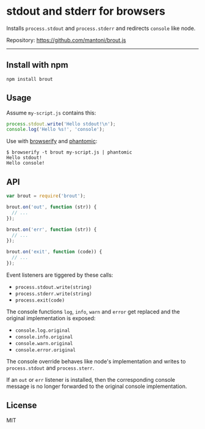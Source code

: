 # stdout and stderr for browsers

Installs `process.stdout` and `process.stderr` and redirects `console` like
node.

Repository: <https://github.com/mantoni/brout.js>

---

## Install with npm

```
npm install brout
```

## Usage

Assume `my-script.js` contains this:

```js
process.stdout.write('Hello stdout!\n');
console.log('Hello %s!', 'console');
```

Use with [browserify][] and [phantomic][]:

```
$ browserify -t brout my-script.js | phantomic
Hello stdout!
Hello console!
```

## API

```js
var brout = require('brout');

brout.on('out', function (str)) {
  // ...
});

brout.on('err', function (str)) {
  // ...
});

brout.on('exit', function (code)) {
  // ...
});
```

Event listeners are tiggered by these calls:

- `process.stdout.write(string)`
- `process.stderr.write(string)`
- `process.exit(code)`

The console functions `log`, `info`, `warn` and `error` get replaced and the
original implementation is exposed:

- `console.log.original`
- `console.info.original`
- `console.warn.original`
- `console.error.original`

The console override behaves like node's implementation and writes to
`process.stdout` and `process.sterr`.

If an `out` or `err` listener is installed, then the corresponding console
message is no longer forwarded to the original console implementation.

## License

MIT

[browserify]: http://browserify.org
[phantomic]: https://github.com/mantoni/phantomic
